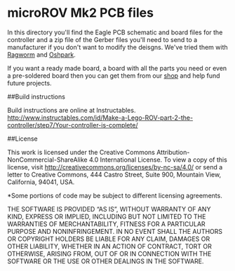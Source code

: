 # microROV Mk2 PCB files

In this directory you'll find the Eagle PCB schematic and board files for the controller and a zip file of the Gerber files you'll need to send to a manufacturer if you don't want to modify the deisgns. We've tried them with [Ragworm](http://ragworm.eu/) and [Oshpark](https://oshpark.com/).

If you want a ready made board, a board with all the parts you need or even a pre-soldered board then you can get them from our [shop](http://darkwater.io/shop/) and help fund future projects.

##Build instructions

Build instructions are online at Instructables.
http://www.instructables.com/id/Make-a-Lego-ROV-part-2-the-controller/step7/Your-controller-is-complete/

##License

This work is licensed under the Creative Commons Attribution-NonCommercial-ShareAlike 4.0 International License. To view a copy of this license, visit http://creativecommons.org/licenses/by-nc-sa/4.0/ or send a letter to Creative Commons, 444 Castro Street, Suite 900, Mountain View, California, 94041, USA.

*Some portions of code may be subject to different licensing agreements.

THE SOFTWARE IS PROVIDED “AS IS”, WITHOUT WARRANTY OF ANY KIND, EXPRESS OR IMPLIED, INCLUDING BUT NOT LIMITED TO THE WARRANTIES OF MERCHANTABILITY, FITNESS FOR A PARTICULAR PURPOSE AND NONINFRINGEMENT. IN NO EVENT SHALL THE AUTHORS OR COPYRIGHT HOLDERS BE LIABLE FOR ANY CLAIM, DAMAGES OR OTHER LIABILITY, WHETHER IN AN ACTION OF CONTRACT, TORT OR OTHERWISE, ARISING FROM, OUT OF OR IN CONNECTION WITH THE SOFTWARE OR THE USE OR OTHER DEALINGS IN THE SOFTWARE.
